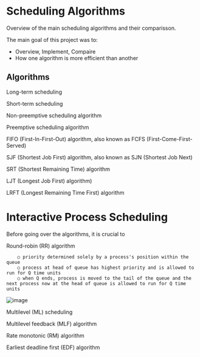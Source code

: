 
# Scheduling Algorithms 

Overview of the main scheduling algorithms and their comparisson. 

The main goal of this project was to:

* Overview, Implement, Compaire 
* How one algorithm is more efficient than another

## Algorithms 

Long-term scheduling

Short-term scheduling

Non-preemptive scheduling algorithm

Preemptive scheduling algorithm

FIFO (First-In-First-Out) algorithm, also known as FCFS (First-Come-First-Served)

SJF (Shortest Job First) algorithm, also known as SJN (Shortest Job Next)

SRT (Shortest Remaining Time) algorithm 

LJT (Longest Job First) algorithm)

LRFT (Longest Remaining Time First) algorithm

# Interactive Process Scheduling

Before going over the algorithms, it is crucial to 

Round-robin (RR) algorithm 

		○ priority determined solely by a process's position within the queue
		○ process at head of queue has highest priority and is allowed to run for Q time units
		○ when Q ends, process is moved to the tail of the queue and the next process now at the head of queue is allowed to run for Q time units
![image](https://user-images.githubusercontent.com/44881759/135003058-9c1fb0a2-a57b-4713-a68a-f55cdd67a937.png)


Multilevel (ML) scheduling 

Multilevel feedback (MLF) algorithm

Rate monotonic (RM) algorithm

Earliest deadline first (EDF) algorithm
